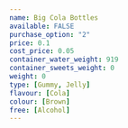 ```yaml
---
name: Big Cola Bottles
available: FALSE
purchase_option: "2"
price: 0.1
cost_price: 0.05
container_water_weight: 919
container_sweets_weight: 0
weight: 0
type: [Gummy, Jelly]
flavour: [Cola]
colour: [Brown]
free: [Alcohol]
---
```

